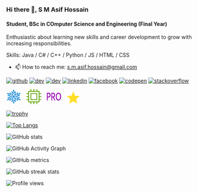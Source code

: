 ### Hi there 👋, S M Asif Hossain
#### Student, BSc in COmputer Science and Engineering (Final Year)
Enthusiastic about learning new skills and career development to grow with increasing responsibilities.

Skills: Java / C# / C++ / Python / JS / HTML / CSS

- 📫 How to reach me: s.m.asif.hossain@gmail.com 


[<img src='https://cdn.jsdelivr.net/npm/simple-icons@3.0.1/icons/github.svg' alt='github' height='40'>](https://github.com/smAsifHossain)  [<img src='https://cdn.jsdelivr.net/npm/simple-icons@3.0.1/icons/dev-dot-to.svg' alt='dev' height='40'>](https://dev.to/smasifhossain)  [<img src='https://cdn.jsdelivr.net/npm/simple-icons@3.0.1/icons/hashnode.svg' alt='dev' height='40'>](smAsifHossain)  [<img src='https://cdn.jsdelivr.net/npm/simple-icons@3.0.1/icons/linkedin.svg' alt='linkedin' height='40'>](https://www.linkedin.com/in/smasifhossain/)  [<img src='https://cdn.jsdelivr.net/npm/simple-icons@3.0.1/icons/facebook.svg' alt='facebook' height='40'>](https://www.facebook.com/smasif.hossain.92/)  [<img src='https://cdn.jsdelivr.net/npm/simple-icons@3.0.1/icons/codepen.svg' alt='codepen' height='40'>](https://codepen.io/smasifhossain)  [<img src='https://cdn.jsdelivr.net/npm/simple-icons@3.0.1/icons/stackoverflow.svg' alt='stackoverflow' height='40'>](https://stackoverflow.com/users/18260593/s-m-asif-hossain)  

<a href='https://archiveprogram.github.com/'><img src='https://raw.githubusercontent.com/acervenky/animated-github-badges/master/assets/acbadge.gif' width='40' height='40'></a> <a href='https://docs.github.com/en/developers'><img src='https://raw.githubusercontent.com/acervenky/animated-github-badges/master/assets/devbadge.gif' width='40' height='40'></a> <a href='https://github.com/pricing'><img src='https://raw.githubusercontent.com/acervenky/animated-github-badges/master/assets/pro.gif' width='40' height='40'></a> <a href='https://stars.github.com/'><img src='https://raw.githubusercontent.com/acervenky/animated-github-badges/master/assets/starbadge.gif' width='35' height='35'></a> 

[![trophy](https://github-profile-trophy.vercel.app/?username=smAsifHossain)](https://github.com/ryo-ma/github-profile-trophy)

[![Top Langs](https://github-readme-stats.vercel.app/api/top-langs/?username=smAsifHossain)](https://github.com/anuraghazra/github-readme-stats)

![GitHub stats](https://github-readme-stats.vercel.app/api?username=smAsifHossain&show_icons=true&count_private=true)  

![GitHub Activity Graph](https://activity-graph.herokuapp.com/graph?username=smAsifHossain)  

![GitHub metrics](https://metrics.lecoq.io/smAsifHossain)  

![GitHub streak stats](https://github-readme-streak-stats.herokuapp.com/?user=smAsifHossain)  

![Profile views](https://gpvc.arturio.dev/smAsifHossain)  
